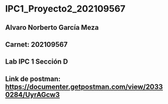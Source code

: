 # IPC1_Proyecto2_202109567
## Alvaro Norberto García Meza
## Carnet: 202109567
## Lab IPC 1 Sección D
## Link de postman: https://documenter.getpostman.com/view/20330284/UyrAGcw3 
